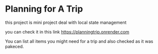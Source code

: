 # Planning for A Trip

this project is mini project deal with local state management 

you can check it in this link https://planningtrip.onrender.com

You can list all items you might need for a trip and also checked as it was pakeced.
